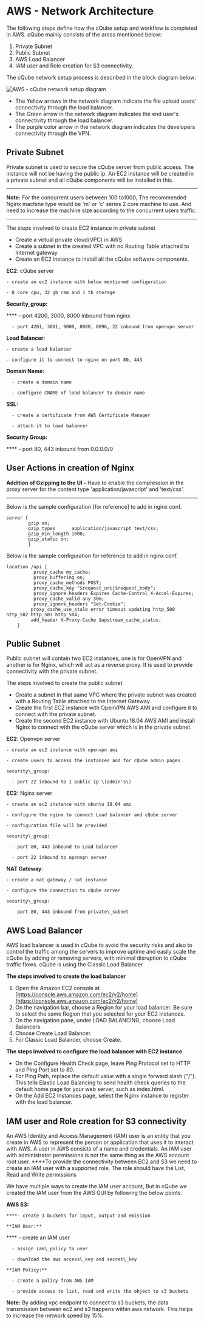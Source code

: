 # AWS - Network Architecture

The following steps define how the cQube setup and workflow is completed in AWS. cQube mainly consists of the areas mentioned below:  


1. Private Subnet
2. Public Subnet
3. AWS Load Balancer
4. IAM user and Role creation for S3 connectivity.

The cQube network setup process is described in the block diagram below:  


![AWS - cQube network setup diagram ](../.gitbook/assets/image%20%282%29.png)



* The Yellow arrows in the network diagram indicate the file upload users’ connectivity through the load balancer.
* The Green arrow in the network diagram indicates the end user's connectivity through the load balancer.
* The purple color arrow in the network diagram indicates the developers connectivity through the VPN.

## **Private Subnet**

Private subnet is used to secure the cQube server from public access. The instance will not be having the public ip. An EC2 instance will be created in a private subnet and all cQube components will be installed in this.  
****

**Note:** For the concurrent users  between 100 to1000, The recommended Nginx machine type  would be 'm' or 'c' series 2 core machine to use. And need to increase the machine size according to the concurrent users traffic.  
****

The steps involved to create EC2 instance in private subnet

* Create a virtual private cloud\(VPC\) in AWS 
* Create a subnet in the created VPC with no Routing Table attached to Internet gateway
* Create an EC2 instance to install all the cQube software components.

**EC2**: cQube server

    - create an ec2 instance with below mentioned configuration

    - 8 core cpu, 32 gb ram and 1 tb storage

**Security\_group:**

 ****     - port 4200, 3000, 8000 inbound from nginx 

      - port 4201, 3001, 9000, 8080, 8096, 22 inbound from openvpn server

**Load Balancer:**

    - create a load balancer 

    - configure it to connect to nginx on port 80, 443

**Domain Name:** 

      - create a domain name

      - configure CNAME of load balancer to domain name

**SSL:**

      - create a certificate from AWS Certificate Manager

      - attach it to load balancer

**Security Group:**

   ****   - port 80, 443 inbound from 0.0.0.0/0  


## **User Actions in creation of Nginx**

**Addition of Gzipping to the UI -** Have to enable the compression in the proxy server for the content type 'application/javascript' and 'text/css'.  
****

Below is the sample configuration \[for reference\] to add in nginx conf. 

```text
server {
        gzip on;
        gzip_types      application/javascript text/css;
        gzip_min_length 1000;
        gzip_static on;
        }
```

Below is the sample configuration for reference to add in nginx conf.

```text
location /api {
          proxy_cache my_cache;
          proxy_buffering on;
          proxy_cache_methods POST;
          proxy_cache_key "$request_uri|$request_body";
          proxy_ignore_headers Expires Cache-Control X-Accel-Expires;
          proxy_cache_valid any 30m;
          proxy_ignore_headers "Set-Cookie";
         proxy_cache_use_stale error timeout updating http_500 http_502 http_503 http_504;
         add_header X-Proxy-Cache $upstream_cache_status;
    }
```

## **Public Subnet**

Public subnet will contain two EC2 instances, one is for OpenVPN and another is for Nginx, which will act as a reverse proxy. It is used to provide connectivity with the private subnet.

The steps involved to create the public subnet

* Create a subnet in that same VPC where the private subnet was created with a Routing Table attached to the Internet Gateway.
* Create the first EC2 instance with OpenVPN AWS AMI and configure it to connect with the private subnet.
* Create the second EC2 instance with Ubuntu 18.04 AWS AMI and install Nginx to connect with the cQube server which is in the private subnet.

**EC2**: Openvpn server

    - create an ec2 instance with openvpn ami 

    - create users to access the instances and for cQube admin pages 

    security\_group:

      - port 22 inbound to 1 public ip \(admin's\)

**EC2:** Nginx server

    - create an ec2 instance with ubuntu 18.04 ami

    - configure the nginx to connect Load balancer and cQube server

    - configuration file will be provided

    security\_group:

      - port 80, 443 inbound to Load balancer

      - port 22 inbound to openvpn server

**NAT Gateway**:

    - create a nat gateway / nat instance

    - configure the connection to cQube server

    security\_group:

      - port 80, 443 inbound from private\_subnet

## **AWS Load Balancer** 

AWS load balancer is used in cQube to avoid the security risks and also to control the traffic among the servers to improve uptime and easily scale the cQube by adding or removing servers, with minimal disruption to cQube traffic flows. cQube is using the Classic Load Balancer

**The steps involved to create the load balancer**

1. Open the Amazon EC2 console at [https://console.aws.amazon.com/ec2/v2/home](https://console.aws.amazon.com/ec2/v2/home)
2. On the navigation bar, choose a Region for your load balancer. Be sure to select the same Region that you selected for your EC2 instances.
3. On the navigation pane, under LOAD BALANCING, choose Load Balancers.
4. Choose Create Load Balancer.
5. For Classic Load Balancer, choose Create.

**The steps involved to configure the load balancer with EC2 instance**

* On the Configure Health Check page, leave Ping Protocol set to HTTP and Ping Port set to 80.
* For Ping Path, replace the default value with a single forward slash \("/"\). This tells Elastic Load Balancing to send health check queries to the default home page for your web server, such as index.html.
* On the Add EC2 Instances page, select the Nginx instance to register with the load balancer.

## **IAM user and Role creation for S3 connectivity**

An AWS Identity and Access Management \(IAM\) user is an entity that you create in AWS to represent the person or application that uses it to interact with AWS. A user in AWS consists of a name and credentials. An IAM user with administrator permissions is not the same thing as the AWS account root user. ****To provide the connectivity between EC2 and S3 we need to create an IAM user with a supported role. The role should have the List, Read and Write permissions  


We have multiple ways to create the IAM user account, But in cQube we created the IAM user from the AWS GUI by following the below points.

**AWS S3:**

    ****- create 3 buckets for input, output and emission

    **IAM User:**

   ****   - create an IAM user

      - assign iam\_policy to user 

      - download the aws access\_key and secret\_key

    **IAM Policy:**

      - create a policy from AWS IAM 

      - provide access to list, read and write the object to s3 buckets

  
**Note:** By adding vpc endpoint to connect to s3 buckets, the data transmission between ec2 and s3 happens within aws network. This helps to increase the network speed by 15%.  


